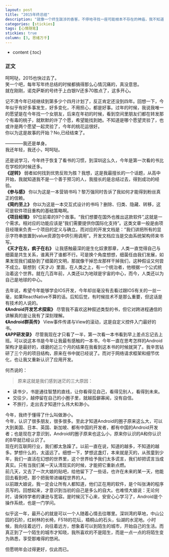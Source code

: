 ```yaml
---
layout: post
title: "2015年终总结"
description: "就像一个终生跋涉的香客，不停地寻找一座可能根本不存在的神庙，我不知道他寻求的是什么不可思议的涅槃。我只知道，我们中的大多数，苟活一生，却从不曾寻找。我想也许你该停下来，看看你走的路，想想你想要的真实。————Seven凉奈《你的生活，该如何安放》"
categories: [stickies]
tags: [心情随笔]
stickies: true
column: [3, 思绪万千]
---
```


* content
{:toc}

### 正文 

呵呵哒，2015也快过去了。   
笑一个吧，每年写年终总结的时候都搞得那么心情沉痛的，真没意思。   
就在刚刚，诺克萨斯的号终于上白银IV还多70胜点了，这多开心。    

记不清今年已经继续到第多少个四月计划了，反正肯定还没到四年。回想一下，今年似乎有好多事发生，好多变化，不用担心，都是好事。过年的时候，我说我唯一的愿望是在今年找一个女朋友，后来在年初的时候，看到空间里朋友们都在转发那个有毒的桃子，就默默的许了个愿，希望能找到她。不知道是哪个愿望灵验了，也或许是两个愿望一起灵验了，今年的桃花运很好。    
你以为这是故事的开始？No,已经结束了。   

————我还是单身。  
我还年轻，我还小，呵呵哒。   

还是说学习，今年终于恢复了看书的习惯，到深圳这么久，今年是第一次看的书比在学校的时候还多。  
**《逆转》** 弱者如何找到优势反败为胜？我想，这是我最擅长的一个话题，从高中开始，我就知道我不是一个善于预习的人，我擅长的是总结过去，得到成功的经验。      
**《参与感》** 你以为这是一本营销书吗？黎万强同时告诉了我如何才能得到粉丝真正的信赖。  
**《简约至上》** 你以为这是一本交互式设计的书吗？删除、归类、隐藏、转移，这可是软件项目重构的基础策略啊。        
**《项目经理》** 97位前辈的97个故事。“我们想要在国外也推出这款软件”,这就是一个需求。相对应的功能应该是”我们需要提供你国际化支持”。这类文章一般是由项目经理来负责一个项目的定义与确立。而对应的开发文档是：”我们讲把所有的显示字符串放置到value资源包中供引用调用”。开发文档应当是交由系统架构师来书写。    
**《天才在左，疯子在右》** 让我感触最深的是生化奴隶那章，人类一直觉得自己与细菌是共生关系，谁离开了谁都不行。可是换个角度想想，细菌任由我们发展，如果发现我们威胁到了细菌的文明，那就像干掉恐龙那样干掉我们，这种假设又何尝不成立。联想到《天才J》里面，在人类之上，有一个统治者，他根据一个公式统治着这个世界。就在几百年前，人类还以为地球是宇宙的中心，而今，人类还以为自己是地球的中心。   

去年说，希望今年能够学会IOS开发，今年却丝毫没有去看过跟IOS有关的一丝一毫，如果ReactNative不算的话。后知后觉，有时候技术不是那么重要，但这话是有技术的人说的。  
**《Android开发艺术探索》** 尽管我不喜欢这种叙述类型的书，但它对跨进程通信的讲解真的是让我有了深刻理解。   
**《Android群英传》** View事件传递与View的滚动，这是自定义控件入门最好的书。   
**《APP研发录》** 尽管我现在才只看了一半，第一次看一本书看到早上差点忘记去上班。可以说这本书是今年让我最有感触的一本书，今年一直在思考怎样的Android架构才是最好的，琢磨的近三个月的结果在我看到这本书的时候就哭了。我辛苦钻研了三个月的项目结构，原来在书中就已经说了。而对于网络请求框架和细节优化，也让我又重新认识了应用开发。   
 
何杰说的：    

> 原来这就是我们感到迷茫的三大原因：    
 * 读书少，书是通往智慧的直线，让你看得见自己，看得见别人，看得到未来。  
 * 交往少，越停留在自己的小圈子里，就越孤僻寡闻，没有自信。  
 * 不旅行，走出去才知道什么伟大和渺小。  


今年，我终于懂得了什么叫做渺小。  
今年，认识了很多朋友，很多很多。至此才知道Android的圈子原来这么大，可以大到美国、日本、英国、新加坡、都有中国的开发者，都有中国的Android开发者；也是现在才意识到，Android的圈子原来也这么小，原来你认识的A和你认识的B早就已经认识了。    
现在的互联网行业，我们都太急躁了。以前一直在说，知道的越多，不知道的越多。梦想什么的，太遥远了。细想一下，梦想这盏灯，本来就是灭的，从孩童到少年，我们一直活在幻想的世界里，这个世界给予我们太多谎言，我们却把谎言当成真实。只有当我们某一天认清现实的时候，才能把它重新点燃。   
前几天，又去了一次大娘的贴吧，给他留下了一些话，也许在未来的某一天，他能回去看到吧，那个把我带进编程世界的人。    
以前跟大娘说，我一定会让所有人都知道，他们正在用的软件，是个叫张涛的程序员写的。回想起来，才意识到当初的自己是多么的自大。也难怪大娘说：无论何时，请保持学者的谦逊与宽容。是时候沉下心来，安安心心学习了，Android是个操作系统，也是一门学问。    

似乎这一年，最开心的就是可以一个人随着心情去往哪里。深圳湾的草地，中山公园的石阶，红树林的长椅，F518的花坛，梧桐山的石头，仙湖的水泥地。小时候，我向往着远行，向往着远方，想象着可以到陌生的城市，开始自己的生活。而真正到了一个陌生的城市才知晓，我所喜欢的不是陌生，而是一点一点的将陌生变为熟悉，享受那难得的悠闲。    

但愿明年会过得更好，仅此而已。
